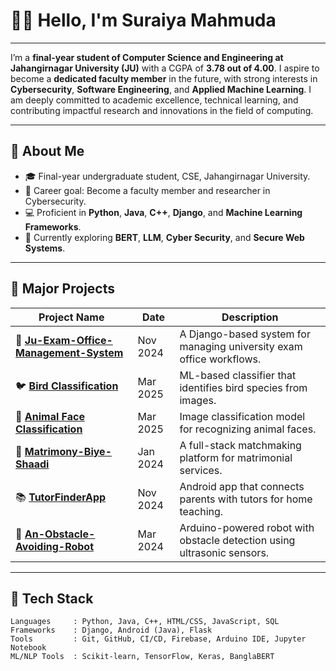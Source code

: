 # 👩‍🏫 Hello, I'm Suraiya Mahmuda

---

I’m a **final-year student of Computer Science and Engineering at Jahangirnagar University (JU)** with a CGPA of **3.78 out of 4.00**. I aspire to become a **dedicated faculty member** in the future, with strong interests in **Cybersecurity**, **Software Engineering**, and **Applied Machine Learning**. I am deeply committed to academic excellence, technical learning, and contributing impactful research and innovations in the field of computing.

---

## 💼 About Me

- 🎓 Final-year undergraduate student, CSE, Jahangirnagar University.
- 🔐 Career goal: Become a faculty member and researcher in Cybersecurity.
- 💻 Proficient in **Python**, **Java**, **C++**, **Django**, and **Machine Learning Frameworks**.
- 🌱 Currently exploring **BERT**, **LLM**, **Cyber Security**, and **Secure Web Systems**.

---


## 🚀 Major Projects

| Project Name | Date | Description |
|--------------|------|-------------|
| 🏫 **[Ju-Exam-Office-Management-System](https://github.com/SuraiyaMahmuda/Ju-Exam-Office-Management-System)** | Nov 2024 | A Django-based system for managing university exam office workflows. |
| 🐦 **[Bird Classification](https://github.com/SuraiyaMahmuda/Bird-Classification)** | Mar 2025 | ML-based classifier that identifies bird species from images. |
| 🐶 **[Animal Face Classification](https://github.com/SuraiyaMahmuda/Animal-Face-Classification)** | Mar 2025 | Image classification model for recognizing animal faces. |
| 💍 **[Matrimony-Biye-Shaadi](https://github.com/SuraiyaMahmuda/Matrimony-Biye-Shaadi)** | Jan 2024 | A full-stack matchmaking platform for matrimonial services. |
| 📚 **[TutorFinderApp](https://github.com/SuraiyaMahmuda/TutorFinderApp)** | Nov 2024 | Android app that connects parents with tutors for home teaching. |
| 🤖 **[An-Obstacle-Avoiding-Robot](https://github.com/SuraiyaMahmuda/An-Obstacle-Avoiding-Robot)** | Mar 2024 | Arduino-powered robot with obstacle detection using ultrasonic sensors. |

---

## 🧰 Tech Stack

```text
Languages     : Python, Java, C++, HTML/CSS, JavaScript, SQL
Frameworks    : Django, Android (Java), Flask
Tools         : Git, GitHub, CI/CD, Firebase, Arduino IDE, Jupyter Notebook
ML/NLP Tools  : Scikit-learn, TensorFlow, Keras, BanglaBERT
